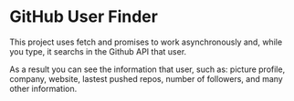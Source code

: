 # GitHub User Finder
This project uses fetch and promises to work asynchronously and, while you type, it searchs in the Github API that user. 

As a result you can see the information that user, such as: picture profile, company, website, lastest pushed repos, number of followers, and many other information. 
